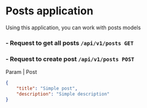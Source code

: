 # Posts application
Using this application, you can work with posts models
### - Request to get all posts `/api/v1/posts GET`
### - Request to create post `/api/v1/posts POST`

Param | Post
```json
{
    "title": "Simple post",
    "description": "Simple description"
}
```
